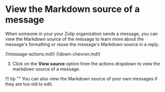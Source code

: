 # View the Markdown source of a message

When someone in your your Zulip organization sends a message, you can view the
Markdown source of the message to learn more about the message's formatting or
reuse the message's Markdown source in a reply.

{!message-actions.md!}
{!down-chevron.md!}

3. Click on the **View source** option from the actions dropdown to view the
markdown source of a message.

!!! tip ""
    You can also view the Markdown source of your own messages if they are too
    old to edit.
